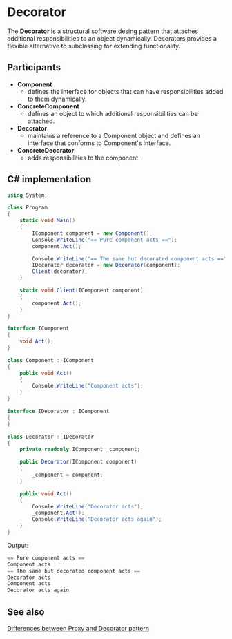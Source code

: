 # Decorator

The **Decorator** is a structural software desing pattern that attaches additional responsibilities to an object dynamically. Decorators provides a flexible alternative to subclassing for extending functionality.

## Participants

* **Component**
  * defines the interface for objects that can have responsibilities added to them dynamically.
* **ConcreteComponent**
  * defines an object to which additional responsibilities can be attached.
* **Decorator**
  * maintains a reference to a Component object and defines an interface that conforms to Component's interface.
* **ConcreteDecorator**
  * adds responsibilities to the component.

## C# implementation

```csharp
using System;

class Program
{
    static void Main()
    {
        IComponent component = new Component();
        Console.WriteLine("== Pure component acts ==");
        component.Act();

        Console.WriteLine("== The same but decorated component acts ==");
        IDecorator decorator = new Decorator(component);
        Client(decorator);
    }

    static void Client(IComponent component)
    {
        component.Act();
    }
}

interface IComponent
{
    void Act();
}

class Component : IComponent
{
    public void Act()
    {
        Console.WriteLine("Component acts");
    }
}

interface IDecorator : IComponent
{
}

class Decorator : IDecorator
{
    private readonly IComponent _component;

    public Decorator(IComponent component)
    {
        _component = component;
    }

    public void Act()
    {
        Console.WriteLine("Decorator acts");
        _component.Act();
        Console.WriteLine("Decorator acts again");
    }
}
```

Output:

```csharp
== Pure component acts ==
Component acts
== The same but decorated component acts ==
Decorator acts
Component acts
Decorator acts again
```

## See also

[Differences between Proxy and Decorator pattern](https://stackoverflow.com/questions/18618779/differences-between-proxy-and-decorator-pattern)
